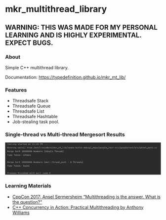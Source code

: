 # mkr_multithread_library
## WARNING: THIS WAS MADE FOR MY PERSONAL LEARNING AND IS HIGHLY EXPERIMENTAL. EXPECT BUGS.

### About
Simple C++ multithread library.

Documentation: https://typedefinition.github.io/mkr_mt_lib/

### Features
- Threadsafe Stack
- Threadsafe Queue
- Threadsafe List
- Threadsafe Hashtable
- Job-stealing task pool.

### Single-thread vs Multi-thread Mergesort Results
![Mergesort Results](media/Mergesort_Results.png)

### Learning Materials
- [CppCon 2017: Ansel Sermersheim “Multithreading is the answer. What is the question?"](https://www.youtube.com/watch?v=sDLQWivf1-I)
- [C++ Concurrency in Action: Practical Multithreading by Anthony Williams](https://www.cplusplusconcurrencyinaction.com/)